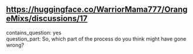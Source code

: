 ## https://huggingface.co/WarriorMama777/OrangeMixs/discussions/17

contains_question: yes  
question_part: So, which part of the process do you think might have gone wrong?